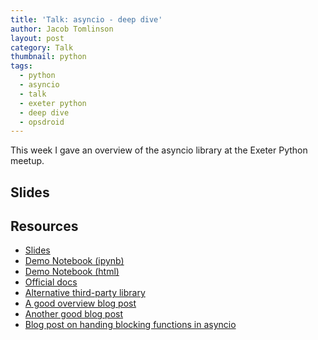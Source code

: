 ```yaml
---
title: 'Talk: asyncio - deep dive'
author: Jacob Tomlinson
layout: post
category: Talk
thumbnail: python
tags:
  - python
  - asyncio
  - talk
  - exeter python
  - deep dive
  - opsdroid
---
```


This week I gave an overview of the asyncio library at the Exeter Python meetup.

## Slides
<script async class="speakerdeck-embed" data-id="4037f290a8ec4f50a6575d0282978458" data-ratio="1.77777777777778" src="//speakerdeck.com/assets/embed.js"></script>

## Resources
- [Slides](https://speakerdeck.com/jacobtomlinson/asyncio-deep-dive)
- [Demo Notebook (ipynb)](https://www.jacobtomlinson.co.uk/resources/2017/2017-07-11-talk-asyncio-deep-dive/asyncio-demo.ipynb)
- [Demo Notebook (html)](https://www.jacobtomlinson.co.uk/resources/2017/2017-07-11-talk-asyncio-deep-dive/asyncio-demo.html)
- [Official docs](https://docs.python.org/3/library/asyncio.html)
- [Alternative third-party library](https://github.com/dabeaz/curio)
- [A good overview blog post](http://www.snarky.ca/how-the-heck-does-async-await-work-in-python-3-5)
- [Another good blog post](http://lucumr.pocoo.org/2016/10/30/i-dont-understand-asyncio/)
- [Blog post on handing blocking functions in asyncio](https://carlosmaniero.github.io/asyncio-handle-blocking-functions.html)
